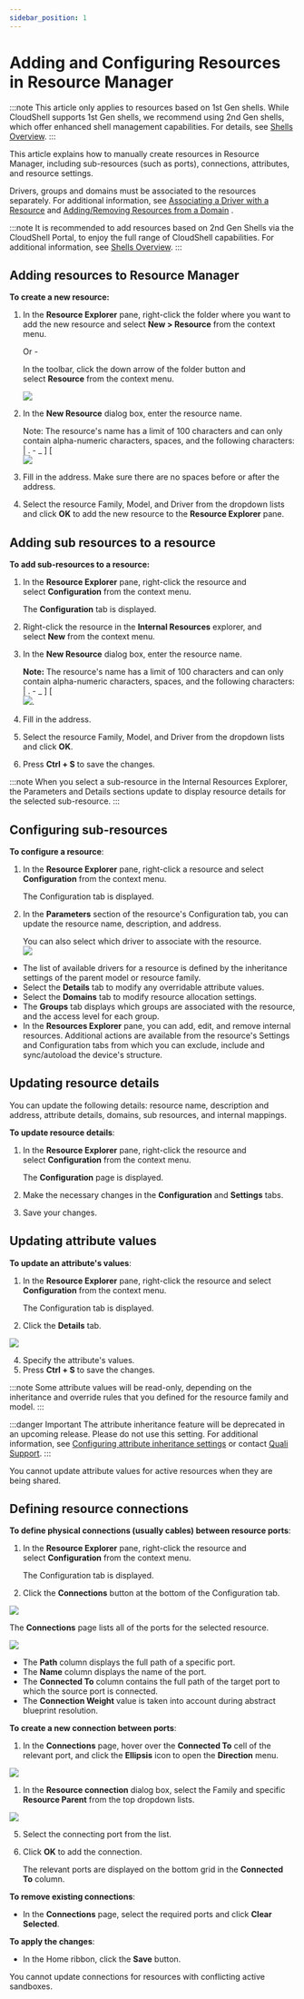 ```yaml
---
sidebar_position: 1
---
```


# Adding and Configuring Resources in Resource Manager

:::note
This article only applies to resources based on 1st Gen shells. While CloudShell supports 1st Gen shells, we recommend using 2nd Gen shells, which offer enhanced shell management capabilities. For details, see [Shells Overview](../../../../intro/features/shells.md).
:::

This article explains how to manually create resources in Resource Manager, including sub-resources (such as ports), connections, attributes, and resource settings.

Drivers, groups and domains must be associated to the resources separately. For additional information, see [Associating a Driver with a Resource](./associating-a-driver-with-a-resource.md) and [Adding/Removing Resources from a Domain](https://help.quali.com/Online%20Help/0.0/Portal/Content/Admn/Add-dmn-rsrc.htm) .
    
:::note
It is recommended to add resources based on 2nd Gen Shells via the CloudShell Portal, to enjoy the full range of CloudShell capabilities. For additional information, see [Shells Overview](../../../../intro/features/shells.md).
:::

## Adding resources to Resource Manager

**To create a new resource:**

1. In the **Resource Explorer** pane, right-click the folder where you want to add the new resource and select **New > Resource** from the context menu.
    
    Or -
    
    In the toolbar, click the down arrow of the folder button and select **Resource** from the context menu.
    
    ![](/Images/Admin-Guide/Inventory-Operations/Inven-Opers.png)
    
2. In the **New Resource** dialog box, enter the resource name.
    
    Note: The resource's name has a limit of 100 characters and can only contain alpha-numeric characters, spaces, and the following characters: | . - \_ \] \[  
    ![](/Images/Admin-Guide/Inventory-Operations/Inven-Opers_1.png)
    
3. Fill in the address. Make sure there are no spaces before or after the address.
    
4. Select the resource Family, Model, and Driver from the dropdown lists and click **OK** to add the new resource to the **Resource Explorer** pane.
    

## Adding sub resources to a resource

**To add sub-resources to a resource:**

1. In the **Resource Explorer** pane, right-click the resource and select **Configuration** from the context menu.
    
    The **Configuration** tab is displayed.  
    
2. Right-click the resource in the **Internal Resources** explorer, and select **New** from the context menu.  
    
3. In the **New Resource** dialog box, enter the resource name.
    
    **Note:** The resource's name has a limit of 100 characters and can only contain alpha-numeric characters, spaces, and the following characters: | . - \_ \] \[  
    ![](/Images/Admin-Guide/Inventory-Operations/Inven-Opers_1.png).
    
4. Fill in the address.
5. Select the resource Family, Model, and Driver from the dropdown lists and click **OK**.
6. Press **Ctrl + S** to save the changes.

:::note
When you select a sub-resource in the Internal Resources Explorer, the Parameters and Details sections update to display resource details for the selected sub-resource.
:::

## Configuring sub-resources

**To configure a resource**:

1. In the **Resource Explorer** pane, right-click a resource and select **Configuration** from the context menu.
    
    The Configuration tab is displayed.  
    
2. In the **Parameters** section of the resource's Configuration tab, you can update the resource name, description, and address.
    
    You can also select which driver to associate with the resource.  
    ![](/Images/Admin-Guide/Inventory-Operations/Inven-Opers_5_New.png)
    

- The list of available drivers for a resource is defined by the inheritance settings of the parent model or resource family.
- Select the **Details** tab to modify any overridable attribute values.
- Select the **Domains** tab to modify resource allocation settings.
- The **Groups** tab displays which groups are associated with the resource, and the access level for each group.
- In the **Resources Explorer** pane, you can add, edit, and remove internal resources. Additional actions are available from the resource's Settings and Configuration tabs from which you can exclude, include and sync/autoload the device's structure.

## Updating resource details

You can update the following details: resource name, description and address, attribute details, domains, sub resources, and internal mappings.

**To update resource details**:

1. In the **Resource Explorer** pane, right-click the resource and select **Configuration** from the context menu.  
    
    The **Configuration** page is displayed.
    
2. Make the necessary changes in the **Configuration** and **Settings** tabs.
3. Save your changes.

## Updating attribute values

**To update an attribute's values**:

1. In the **Resource Explorer** pane, right-click the resource and select **Configuration** from the context menu.
    
    The Configuration tab is displayed.  
    
2. Click the **Details** tab.

![](/Images/Admin-Guide/Inventory-Operations/Inven-Opers_9_New.png)

4. Specify the attribute's values.
5. Press **Ctrl + S** to save the changes.

:::note
Some attribute values will be read-only, depending on the inheritance and override rules that you defined for the resource family and model.
:::

:::danger Important
The attribute inheritance feature will be deprecated in an upcoming release. Please do not use this setting. For additional information, see [Configuring attribute inheritance settings](https://help.quali.com/Online%20Help/0.0/Portal/Content/Admn/Dfn-Rsrc-Data-Mdl.htm#Configuring_attribute_inheritance_settings) or contact [Quali Support](https://register.quali.com/).
:::

You cannot update attribute values for active resources when they are being shared.

## Defining resource connections

**To define physical connections (usually cables) between resource ports**:

1. In the **Resource Explorer** pane, right-click the resource and select **Configuration** from the context menu.
    
    The Configuration tab is displayed.
    
2. Click the **Connections** button at the bottom of the Configuration tab.

![](/Images/Admin-Guide/Inventory-Operations/Inven-Opers_11.png)

The **Connections** page lists all of the ports for the selected resource.

![](/Images/Admin-Guide/Inventory-Operations/Inven-Opers_12.png)

- The **Path** column displays the full path of a specific port.
- The **Name** column displays the name of the port.
- The **Connected To** column contains the full path of the target port to which the source port is connected.
- The **Connection Weight** value is taken into account during abstract blueprint resolution.

**To create a new connection between ports**:

1. In the **Connections** page, hover over the **Connected To** cell of the relevant port, and click the **Ellipsis** icon to open the **Direction** menu.

![](/Images/Admin-Guide/Inventory-Operations/Inven-Opers_13.png)

1. In the **Resource connection** dialog box, select the Family and specific **Resource Parent** from the top dropdown lists.

![](/Images/Admin-Guide/Inventory-Operations/Inven-Opers_14.png)

5. Select the connecting port from the list.
6. Click **OK** to add the connection.
    
    The relevant ports are displayed on the bottom grid in the **Connected To** column.
    

**To remove existing connections**:

- In the **Connections** page, select the required ports and click **Clear Selected**.

**To apply the changes**:

- In the Home ribbon, click the **Save** button.

You cannot update connections for resources with conflicting active sandboxes.
